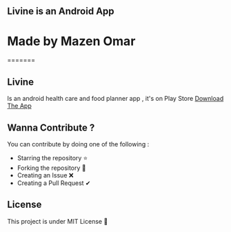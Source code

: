 ## Livine is an Android App
# Made by Mazen Omar
=======
## Livine
Is an android health care and food planner app , it's on Play Store 
[Download The App](https://play.google.com/store/apps/details?id=com.mazen.livine)


## Wanna Contribute ?
You can contribute by doing one of the following : 
* Starring the repository ⭐
* Forking the repository 🍴
* Creating an Issue ❌
* Creating a Pull Request ✔

## License
This project is under MIT License 🚀
